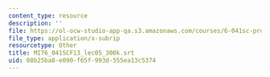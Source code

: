 ```yaml
---
content_type: resource
description: ''
file: https://ol-ocw-studio-app-qa.s3.amazonaws.com/courses/6-041sc-probabilistic-systems-analysis-and-applied-probability-fall-2013/08b25ba8e090f65f993d555ea13c5374_MIT6_041SCF13_lec05_300k.srt
file_type: application/x-subrip
resourcetype: Other
title: MIT6_041SCF13_lec05_300k.srt
uid: 08b25ba8-e090-f65f-993d-555ea13c5374
---
```

